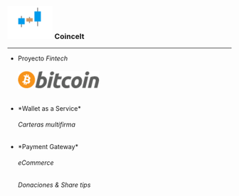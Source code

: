 ### ![Coincelt](resources/logo_coincelt.png )<!-- .element: style="border:0px; box-shadow: 0 0 0 rgba(0, 0, 0, 0); vertical-align: middle;" --> Coincelt
----------------
- Proyecto *Fintech*
  ###### ![Bitcoin](resources/logo_bitcoin.png)<!-- .element: style="border:0px; box-shadow: 0 0 0 rgba(0, 0, 0, 0); vertical-align: middle;" -->
- <!-- .element: class="fragment fade-in" data-fragment-index="1" -->*Wallet as a Service*<!-- .element: class="fragment fade-in" data-fragment-index="1" -->
  ###### Carteras multifirma <!-- .element: class="fragment fade-in" data-fragment-index="1" -->
	
- <!-- .element: class="fragment fade-in" data-fragment-index="3" -->*Payment Gateway* <!-- .element: class="fragment fade-in" data-fragment-index="3" -->
  ###### eCommerce<!-- .element: class="fragment fade-in" data-fragment-index="4" -->
  ###### Donaciones <!-- .element: class="fragment fade-in" data-fragment-index="5" -->& *Share tips*<!-- .element: class="fragment fade-in" data-fragment-index="5" -->